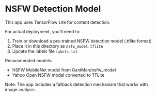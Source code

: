 # NSFW Detection Model

This app uses TensorFlow Lite for content detection.

For actual deployment, you'll need to:
1. Train or download a pre-trained NSFW detection model (.tflite format)
2. Place it in this directory as `nsfw_model.tflite`
3. Update the labels file `labels.txt`

Recommended models:
- NSFW MobileNet model from GantMan/nsfw_model
- Yahoo Open NSFW model converted to TFLite

Note: The app includes a fallback detection mechanism that works with image analysis.
